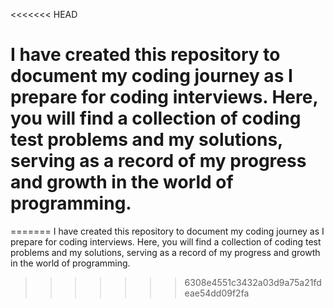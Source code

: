 <<<<<<< HEAD
# I have created this repository to document my coding journey as I prepare for coding interviews. Here, you will find a collection of coding test problems and my solutions, serving as a record of my progress and growth in the world of programming.
=======
I have created this repository to document my coding journey as I prepare for coding interviews. Here, you will find a collection of coding test problems and my solutions, serving as a record of my progress and growth in the world of programming.
>>>>>>> 6308e4551c3432a03d9a75a21fdeae54dd09f2fa
